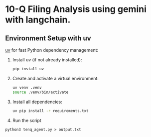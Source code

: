 # 10-Q Filing Analysis using gemini with langchain.

## Environment Setup with uv

[uv](https://github.com/astral-sh/uv) for fast Python dependency management:

1. Install uv (if not already installed):
   ```zsh
   pip install uv
   ```
2. Create and activate a virtual environment:
   ```zsh
   uv venv .venv
   source .venv/bin/activate
   ```
3. Install all dependencies:
   ```zsh
   uv pip install -r requirements.txt
   ```

4. Run the script
```
python3 tenq_agent.py > output.txt
```






